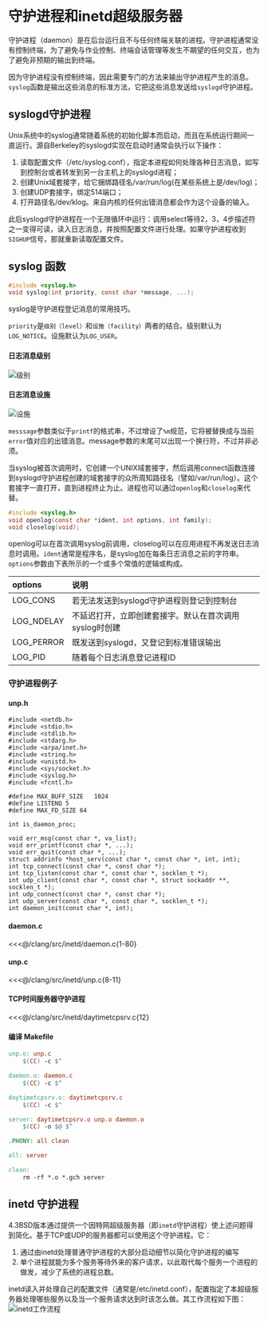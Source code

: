 # 守护进程和inetd超级服务器
守护进程（daemon）是在后台运行且不与任何终端关联的进程。守护进程通常没有控制终端，为了避免与作业控制、终端会话管理等发生不期望的任何交互，也为了避免非预期的输出到终端。

因为守护进程没有控制终端，因此需要专门的方法来输出守护进程产生的消息。`syslog`函数是输出这些消息的标准方法，它把这些消息发送给`syslogd`守护进程。

## syslogd守护进程
Unix系统中的syslog通常随着系统的初始化脚本而启动，而且在系统运行期间一直运行。源自Berkeley的syslogd实现在启动时通常会执行以下操作：
1. 读取配置文件（/etc/syslog.conf），指定本进程如何处理各种日志消息，如写到控制台或者转发到另一台主机上的syslogd进程；
2. 创建Unix域套接字，给它捆绑路径名/var/run/log(在某些系统上是/dev/log)；
3. 创建UDP套接字，绑定514端口；
4. 打开路径名/dev/klog。来自内核的任何出错消息都会作为这个设备的输入。

此后syslogd守护进程在一个无限循环中运行：调用select等待2，3，4步描述符之一变得可读，读入日志消息，并按照配置文件进行处理。如果守护进程收到`SIGHUP`信号，那就重新读取配置文件。

## syslog 函数
```c
#include <syslog.h>
void syslog(int priority, const char *message, ...);
```

syslog是守护进程登记消息的常用技巧。

`priority`是`级别（level）`和`设施（facility）`两者的结合。级别默认为`LOG_NOTICE`。设施默认为`LOG_USER`。

#### 日志消息级别

![级别](./images/syslog_1.png)


#### 日志消息设施

![设施](./images/syslog_2.png)

`messsage`参数类似于`printf`的格式串，不过增设了`%m`规范，它将被替换成与当前`error`值对应的出错消息。message参数的末尾可以出现一个换行符，不过并非必须。

当syslog被首次调用时，它创建一个UNIX域套接字，然后调用connect函数连接到syslogd守护进程创建的域套接字的众所周知路径名（譬如/var/run/log）。这个套接字一直打开，直到进程终止为止。进程也可以通过`openlog`和`closelog`来代替。

```c
#include <syslog.h>
void openlog(const char *ident, int options, int family);
void closelog(void);
```
openlog可以在首次调用syslog前调用，closelog可以在应用进程不再发送日志消息时调用。`ident`通常是程序名，是syslog加在每条日志消息之前的字符串。`options`参数由下表所示的一个或多个常值的逻辑或构成。

|options|说明|
|:---|:---|
|LOG_CONS|若无法发送到syslogd守护进程则登记到控制台|
|LOG_NDELAY|不延迟打开，立即创建套接字。默认在首次调用syslog时创建|
|LOG_PERROR|既发送到syslogd，又登记到标准错误输出|
|LOG_PID|随着每个日志消息登记进程ID|

### 守护进程例子

#### unp.h
```c{9,10,14,16,27}
#include <netdb.h>
#include <stdio.h>
#include <stdlib.h>
#include <stdarg.h>
#include <arpa/inet.h>
#include <string.h>
#include <unistd.h>
#include <sys/socket.h>
#include <syslog.h>
#include <fcntl.h>

#define MAX_BUFF_SIZE   1024
#define LISTENQ 5
#define MAX_FD_SIZE 64

int is_daemon_proc;

void err_msg(const char *, va_list);
void err_printf(const char *, ...);
void err_quit(const char *, ...);
struct addrinfo *host_serv(const char *, const char *, int, int);
int tcp_connect(const char *, const char *);
int tcp_listen(const char *, const char *, socklen_t *);
int udp_client(const char *, const char *, struct sockaddr **, socklen_t *);
int udp_connect(const char *, const char *);
int udp_server(const char *, const char *, socklen_t *);
int daemon_init(const char *, int);
```

#### daemon.c
<<<@/clang/src/inetd/daemon.c{1-80}

#### unp.c
<<<@/clang/src/inetd/unp.c{8-11}

#### TCP时间服务器守护进程
<<<@/clang/src/inetd/daytimetcpsrv.c{12}

#### 编译 Makefile
```makefile
unp.o: unp.c
	$(CC) -c $^

daemon.o: daemon.c
	$(CC) -c $^

daytimetcpsrv.o: daytimetcpsrv.c
	$(CC) -c $^

server: daytimetcpsrv.o unp.o daemon.o
	$(CC) -o $@ $^

.PHONY: all clean

all: server

clean:
	rm -rf *.o *.gch server
```

## inetd 守护进程
4.3BSD版本通过提供一个因特网超级服务器（即`inetd`守护进程）使上述问题得到简化。基于TCP或UDP的服务器都可以使用这个守护进程。它：
1. 通过由inetd处理普通守护进程的大部分启动细节以简化守护进程的编写
2. 单个进程就能为多个服务等待外来的客户请求，以此取代每个服务一个进程的做发，减少了系统的进程总数。

inetd读入并处理自己的配置文件（通常是/etc/inetd.conf），配置指定了本超级服务器处理哪些服务以及当一个服务请求达到时该怎么做。其工作流程如下图：
![inetd工作流程](./images/inetd.png)



